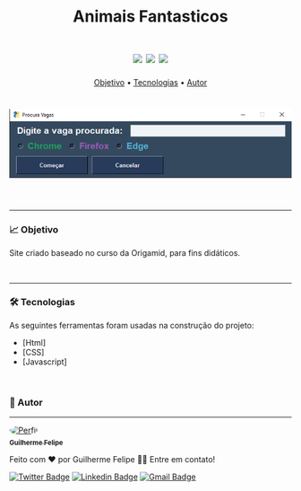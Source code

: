 
<h1 align="center">Animais Fantasticos</h1>

<h1 align="center">
    <img src="https://img.shields.io/static/v1?label=Autor&message=Guilherme_Felipe&color=7159c1&style=for-the-badge&logo=ghost"/>
    <img src="https://img.shields.io/static/v1?label=Progresso&message=Beta&color=informational&style=for-the-badge&logo=ghost"/>
    <img src="https://img.shields.io/badge/-@glhermme-1ca0f1?style=flat-square&labelColor=1ca0f1&logo=twitter&logoColor=white&link=https://twitter.com/glhermme">
</h1>

    
<p align="center">
 <a href="#-objetivo">Objetivo</a> •
 <a href="#-tecnologias">Tecnologias</a> • 
 <a href="#-autor">Autor</a>
</p>


<h1 align="center">
  <img alt="Print tela inicial" title="telaInicial" src="https://github.com/Glerme/Bot_Bauru_Empregos/blob/main/Assets/printTela.png" />
</h1>
<br />
<hr>

### 📈 Objetivo

Site criado baseado no curso da Origamid, para fins didáticos.


<br />
<hr>
 
### 🛠 Tecnologias 

As seguintes ferramentas foram usadas na construção do projeto:

- [Html]
- [CSS]
- [Javascript]


<br>



### 👦 Autor
---
 
<a href="https://glerme.github.io">
 <img style="border-radius: 50%;" src="https://avatars.githubusercontent.com/Glerme" width="100px;" alt="Perfil"/>
 <br />
 <sub><b>Guilherme Felipe</b></sub></a>

Feito com ❤️ por Guilherme Felipe 👋🏽 Entre em contato!

[![Twitter Badge](https://img.shields.io/badge/-@glhermme-1ca0f1?style=flat-square&labelColor=1ca0f1&logo=twitter&logoColor=white&link=https://twitter.com/glhermme)](https://twitter.com/glhermme) [![Linkedin Badge](https://img.shields.io/badge/-Guilherme-blue?style=flat-square&logo=Linkedin&logoColor=white&link=https://www.linkedin.com/in/glerme/)](https://www.linkedin.com/in/glerme/) 
[![Gmail Badge](https://img.shields.io/badge/-guiggff@gmail.com-c14438?style=flat-square&logo=Gmail&logoColor=white&link=mailto:guiggff@gmail.com)](mailto:guiggff@gmail.com)
